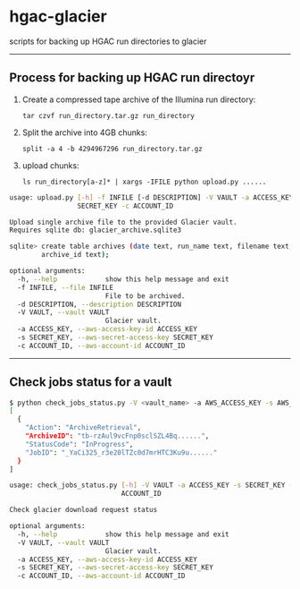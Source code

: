 # hgac-glacier
scripts for backing up HGAC run directories to glacier
___
## Process for backing up HGAC run directoyr
1. Create a compressed tape archive of the Illumina run directory:

    `tar czvf run_directory.tar.gz run_directory`

2. Split the archive into 4GB chunks:

    `split -a 4 -b 4294967296 run_directory.tar.gz`

3. upload chunks:

    `ls run_directory[a-z]* | xargs -IFILE python upload.py ......`



```bash
usage: upload.py [-h] -f INFILE [-d DESCRIPTION] -V VAULT -a ACCESS_KEY -s
                 SECRET_KEY -c ACCOUNT_ID

Upload single archive file to the provided Glacier vault. 
Requires sqlite db: glacier_archive.sqlite3 

sqlite> create table archives (date text, run_name text, filename text, 
        archive_id text);

optional arguments:
  -h, --help            show this help message and exit
  -f INFILE, --file INFILE
                        File to be archived.
  -d DESCRIPTION, --description DESCRIPTION
  -V VAULT, --vault VAULT
                        Glacier vault.
  -a ACCESS_KEY, --aws-access-key-id ACCESS_KEY
  -s SECRET_KEY, --aws-secret-access-key SECRET_KEY
  -c ACCOUNT_ID, --aws-account-id ACCOUNT_ID
```
___
## Check jobs status for a vault
```bash
$ python check_jobs_status.py -V <vault_name> -a AWS_ACCESS_KEY -s AWS_SECRET_KEY -c AWS_ACCOUNT_ID
[
  {
    "Action": "ArchiveRetrieval", 
    "ArchiveID": "tb-rzAul9vcFnp0sclSZL4Bq......", 
    "StatusCode": "InProgress", 
    "JobID": "_YaCi325_r3e20lTZc0d7mrHTC3Ku9u......"
  }
]
```

```bash
usage: check_jobs_status.py [-h] -V VAULT -a ACCESS_KEY -s SECRET_KEY -c
                            ACCOUNT_ID

Check glacier download request status

optional arguments:
  -h, --help            show this help message and exit
  -V VAULT, --vault VAULT
                        Glacier vault.
  -a ACCESS_KEY, --aws-access-key-id ACCESS_KEY
  -s SECRET_KEY, --aws-secret-access-key SECRET_KEY
  -c ACCOUNT_ID, --aws-account-id ACCOUNT_ID
```

